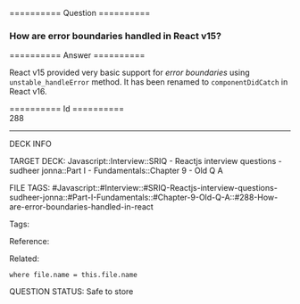 ========== Question ==========  

### How are error boundaries handled in React v15?  

========== Answer ==========  

React v15 provided very basic support for _error boundaries_ using
`unstable_handleError` method. It has been renamed to `componentDidCatch` in
React v16.

========== Id ==========  
288

---

DECK INFO

TARGET DECK: Javascript::Interview::SRIQ - Reactjs interview questions - sudheer jonna::Part I - Fundamentals::Chapter 9 - Old Q A

FILE TAGS: #Javascript::#Interview::#SRIQ-Reactjs-interview-questions-sudheer-jonna::#Part-I-Fundamentals::#Chapter-9-Old-Q-A::#288-How-are-error-boundaries-handled-in-react

Tags:

Reference:

Related:

```dataview
where file.name = this.file.name
```
QUESTION STATUS: Safe to store
